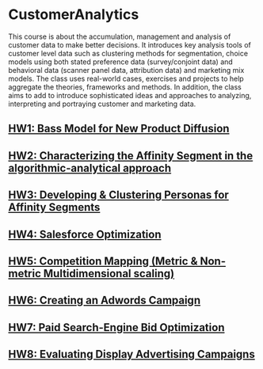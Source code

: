 # CustomerAnalytics
This course is about the accumulation, management and analysis of customer data to make better decisions. It introduces key analysis tools of customer level data such as clustering methods for segmentation, choice models using both stated preference data (survey/conjoint data) and behavioral data (scanner panel data, attribution data) and marketing mix models. The class uses real-world cases, exercises and projects to help aggregate the theories, frameworks and methods. In addition, the class aims to add to introduce sophisticated ideas and approaches to analyzing, interpreting and portraying customer and marketing data.

## [HW1: Bass Model for New Product Diffusion](https://github.com/SMortada/CustomerAnalytics/blob/main/CustomerAnalytics-HW1.ipynb)

## [HW2: Characterizing the Affinity Segment in the algorithmic-analytical approach](https://github.com/SMortada/CustomerAnalytics/blob/main/CustomerAnalytics-HW2.ipynb)
## [HW3: Developing & Clustering Personas for Affinity Segments](https://github.com/SMortada/CustomerAnalytics/blob/main/CustomerAnalytics_HW3.ipynb)

## [HW4: Salesforce Optimization](https://github.com/SMortada/CustomerAnalytics/blob/main/CustomerAnalytics_HW4.ipynb)

## [HW5: Competition Mapping (Metric & Non-metric Multidimensional scaling)](https://github.com/SMortada/CustomerAnalytics/blob/main/CustomerAnalytics_HW5.ipynb)

## [HW6: Creating an Adwords Campaign](https://github.com/SMortada/CustomerAnalytics/blob/main/CustomerAnalytics_HW6.ipynb)

## [HW7: Paid Search-Engine Bid Optimization](https://github.com/SMortada/CustomerAnalytics/blob/main/CustomerAnalytics_HW7.ipynb)

## [HW8: Evaluating Display Advertising Campaigns](https://github.com/SMortada/CustomerAnalytics/blob/main/CustomerAnalytics_HW8.ipynb)

